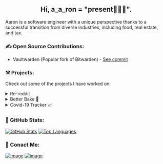 <h2 align="center">Hi, a_a_ron = "present🙋🏾‍♂️".</h2>
<p align="left">Aaron is a software engineer with a unique perspective thanks to a successful transition from diverse industries, including food, real estate, and tax.</p>

### ✍️ Open Source Contributions:
* Vaultwarden (Popular fork of Bitwarden) - [See commit](https://github.com/dani-garcia/vaultwarden/commits?author=djbrownbear)

### ⚒ Projects:
<p>Check out some of the projects I have worked on:</p>

<details closed>
  <summary>Re-reddit</summary>
  <br>

<a href="https://re-reddit-opal.vercel.app/" title="Re-Reddit" target="_blank">
<!--     <img src="" width="400px" alt="Re-reddit"> -->
  <br>Visit Live Site</br>
</a>  <br>

Technologies used:
![TypeScript Badge](https://shields.io/badge/TypeScript-3178C6?logo=TypeScript&logoColor=FFF&style=flat-square)
![React Badge](https://img.shields.io/badge/React-61DAFB?logo=react&logoColor=000&style=flat-square)
![Next.js Badge](https://img.shields.io/badge/next.js-000000?style=for-the-badge&logo=nextdotjs&logoColor=white)
![Chakra UI Badge](https://shields.io/badge/chakra--ui-black?logo=chakraui&style=for-the-badge)
![Firebase Badge](https://img.shields.io/badge/firebase-ffca28?style=for-the-badge&logo=firebase&logoColor=black)
</details>

<details closed>
  <summary>Better Bake 🧁</summary>
  <br>

<a href="https://aaron.aaronandanita.com/better-bake/" title="Better Bake" target="_blank">
    <img src="https://github.com/djbrownbear/djbrownbear.github.io/blob/main/images/AnimationBetterBake.gif" alt="Better Bake, More Info" width="400px">
  Visit Live Site
</a>
  
  <a href="https://github.com/djbrownbear/better-bake/#README.md" title="Better Bake GitHub Repo" target="_blank">
    GitHub Repo
  </a>

Technologies used:
  
![React Badge](https://img.shields.io/badge/React-61DAFB?logo=react&logoColor=000&style=flat-square)
![Redux Badge](https://img.shields.io/badge/Redux-764ABC?logo=redux&logoColor=fff&style=flat-square)
![JavaScript Badge](https://img.shields.io/badge/JavaScript-F7DF1E?logo=javascript&logoColor=000&style=flat-square)
![JSON Badge](https://img.shields.io/badge/JSON-000?logo=json&logoColor=fff&style=flat-square)  
![CSS3 Badge](https://img.shields.io/badge/CSS3-1572B6?logo=css3&logoColor=fff&style=flat-square)
![HTML5 Badge](https://img.shields.io/badge/HTML5-E34F26?logo=html5&logoColor=fff&style=flat-square)
![Jest Badge](https://img.shields.io/badge/Jest-C21325?logo=jest&logoColor=fff&style=flat-square)
![GitHub Badge](https://img.shields.io/badge/GitHub-181717?logo=github&logoColor=fff&style=flat-square)
</details>

<details closed>
  <summary>Covid-19 Tracker 📈</summary>
  <br>

<a href="https://djbrownbear.pythonanywhere.com" title="Covid Tracker" target="_blank">
  <img src="https://github.com/djbrownbear/djbrownbear.github.io/blob/main/images/AnimationCovidTracker.gif" alt="Better Bake, More Info" width="400px">
   Visit Live Site
</a>
<a href="https://github.com/djbrownbear/dash-covid19-ca-bay-area/#README.md" title="Covid Track GitHub Repo" target="_blank">
  GitHub Repo
</a>
  
Technologies used:
  
![Python Badge](https://img.shields.io/badge/Python-3776AB?logo=python&logoColor=fff&style=flat-square)
![Plotly Badge](https://img.shields.io/badge/Plotly-3F4F75?logo=plotly&logoColor=fff&style=flat-square)
![Flask Badge](https://img.shields.io/badge/Flask-000?logo=flask&logoColor=fff&style=flat-square)
![CSS3 Badge](https://img.shields.io/badge/CSS3-1572B6?logo=css3&logoColor=fff&style=flat-square)
![HTML5 Badge](https://img.shields.io/badge/HTML5-E34F26?logo=html5&logoColor=fff&style=flat-square)
![GitHub Badge](https://img.shields.io/badge/GitHub-181717?logo=github&logoColor=fff&style=flat-square)
</details>

### 🚀 GitHub Stats:
  [![GitHub Stats](https://github-readme-stats.aaronandanita.com/api?username=djbrownbear&count_private=true&include_all_commits=true&show_icons=true&theme=react&hide_rank=true)](https://github.com/djbrownbear/)
  [![Top Languages](https://github-readme-stats.aaronandanita.com/api/top-langs/?username=djbrownbear&count_private=true&theme=react)](https://github.com/djbrownbear/)
  
### 📨 Conact Me:
[![image](https://img.shields.io/badge/LinkedIn-0077B5?style=for-the-badge&logo=linkedin&logoColor=white)](https://www.linkedin.com/in/aarontimothybrown/)
[![image](https://img.shields.io/badge/-Email%20-red?style=for-the-badge)](mailto:dev_github@aaronandanita.com)


